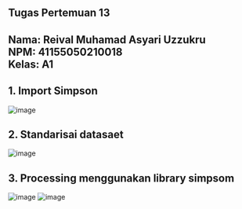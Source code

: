 ## Tugas Pertemuan 13

**Nama**: Reival Muhamad Asyari Uzzukru  
**NPM**: 41155050210018  
**Kelas**: A1  
---
## 1.	Import Simpson 
![image](https://github.com/user-attachments/assets/32763ce6-2ce3-4be1-9802-fbdba724b0a1)
## 2.	Standarisai datasaet
![image](https://github.com/user-attachments/assets/e88ca10f-d5bd-4c7f-bc19-e269ba480e57)
## 3.	Processing menggunakan library simpsom
![image](https://github.com/user-attachments/assets/df9f2993-23d5-4fc5-b78c-702d553aafb3)
![image](https://github.com/user-attachments/assets/a5cc6748-ef68-450a-a596-71c4eda2e3cc)






























